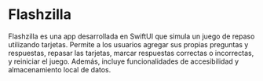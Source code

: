 # Flashzilla
Flashzilla es una app desarrollada en SwiftUI que simula un juego de repaso utilizando tarjetas. Permite a los usuarios agregar sus propias preguntas y respuestas, repasar las tarjetas, marcar respuestas correctas o incorrectas, y reiniciar el juego. Además, incluye funcionalidades de accesibilidad y almacenamiento local de datos.
